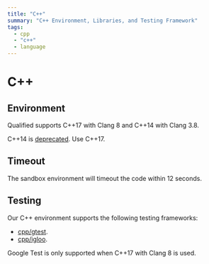 ```yaml
---
title: "C++"
summary: "C++ Environment, Libraries, and Testing Framework"
tags:
  - cpp
  - "c++"
  - language
---
```


# C++

## Environment

Qualified supports C++17 with Clang 8 and C++14 with Clang 3.8.

C++14 is [deprecated](/creating-content/challenges/upgrading-language-versions/#deprecation-process). Use C++17.

## Timeout

The sandbox environment will timeout the code within 12 seconds.

## Testing

Our C++ environment supports the following testing frameworks:

- [cpp/gtest](/reference/languages/cpp/gtest).
- [cpp/igloo](/reference/languages/cpp/igloo).

Google Test is only supported when C++17 with Clang 8 is used.
